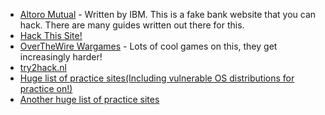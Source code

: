 * [Altoro Mutual](http://demo.testfire.net/bank/login.aspx) - Written by IBM. This is a fake bank website that you can hack. There are many guides written out there for this.
* [Hack This Site!](https://www.hackthissite.org/)
* [OverTheWire Wargames](http://overthewire.org/wargames/) - Lots of cool games on this, they get increasingly harder!
* [try2hack.nl](http://www.try2hack.nl/)
* [Huge list of practice sites(Including vulnerable OS distributions for practice on!)](http://www.felipemartins.info/2015/03/pentesting-vulnerable-study-frameworks-complete-list/)
* [Another huge list of practice sites](https://securitythoughts.wordpress.com/2010/03/22/vulnerable-web-applications-for-learning/)